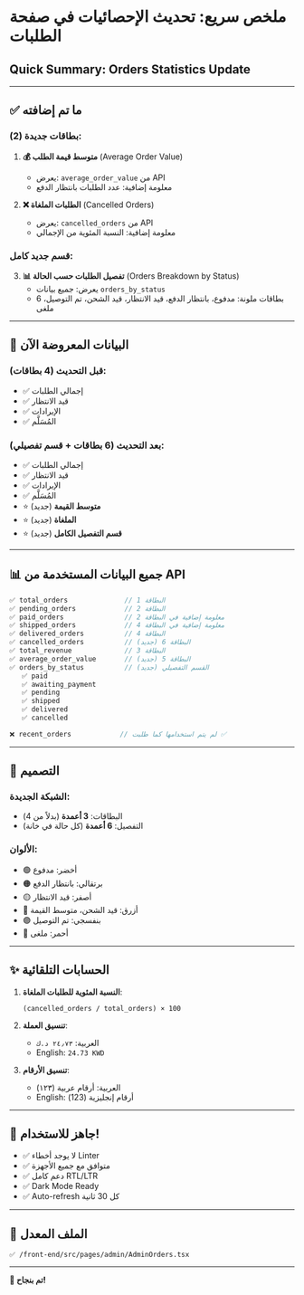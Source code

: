 # ملخص سريع: تحديث الإحصائيات في صفحة الطلبات
## Quick Summary: Orders Statistics Update

---

## ✅ ما تم إضافته

### بطاقات جديدة (2):
1. **💰 متوسط قيمة الطلب** (Average Order Value)
   - يعرض: `average_order_value` من API
   - معلومة إضافية: عدد الطلبات بانتظار الدفع

2. **❌ الطلبات الملغاة** (Cancelled Orders)
   - يعرض: `cancelled_orders` من API
   - معلومة إضافية: النسبة المئوية من الإجمالي

### قسم جديد كامل:
3. **📊 تفصيل الطلبات حسب الحالة** (Orders Breakdown by Status)
   - يعرض: جميع بيانات `orders_by_status`
   - 6 بطاقات ملونة: مدفوع، بانتظار الدفع، قيد الانتظار، قيد الشحن، تم التوصيل، ملغى

---

## 🎯 البيانات المعروضة الآن

### قبل التحديث (4 بطاقات):
- ✅ إجمالي الطلبات
- ✅ قيد الانتظار
- ✅ الإيرادات
- ✅ المُسَلَّم

### بعد التحديث (6 بطاقات + قسم تفصيلي):
- ✅ إجمالي الطلبات
- ✅ قيد الانتظار
- ✅ الإيرادات
- ✅ المُسَلَّم
- ⭐ **متوسط القيمة** (جديد)
- ⭐ **الملغاة** (جديد)
- ⭐ **قسم التفصيل الكامل** (جديد)

---

## 📊 جميع البيانات المستخدمة من API

```typescript
✅ total_orders              // البطاقة 1
✅ pending_orders            // البطاقة 2
✅ paid_orders               // معلومة إضافية في البطاقة 2
✅ shipped_orders            // معلومة إضافية في البطاقة 4
✅ delivered_orders          // البطاقة 4
✅ cancelled_orders          // البطاقة 6 (جديد)
✅ total_revenue             // البطاقة 3
✅ average_order_value       // البطاقة 5 (جديد)
✅ orders_by_status          // القسم التفصيلي (جديد)
   ✅ paid
   ✅ awaiting_payment
   ✅ pending
   ✅ shipped
   ✅ delivered
   ✅ cancelled

❌ recent_orders            // لم يتم استخدامها كما طلبت ✅
```

---

## 🎨 التصميم

### الشبكة الجديدة:
- البطاقات: **3 أعمدة** (بدلاً من 4)
- التفصيل: **6 أعمدة** (كل حالة في خانة)

### الألوان:
- 🟢 أخضر: مدفوع
- 🟠 برتقالي: بانتظار الدفع  
- 🟡 أصفر: قيد الانتظار
- 🔵 أزرق: قيد الشحن، متوسط القيمة
- 🟣 بنفسجي: تم التوصيل
- 🔴 أحمر: ملغى

---

## ✨ الحسابات التلقائية

1. **النسبة المئوية للطلبات الملغاة**:
   ```
   (cancelled_orders / total_orders) × 100
   ```

2. **تنسيق العملة**:
   - العربية: `٢٤٫٧٣ د.ك`
   - English: `24.73 KWD`

3. **تنسيق الأرقام**:
   - العربية: أرقام عربية (١٢٣)
   - English: أرقام إنجليزية (123)

---

## 🚀 جاهز للاستخدام!

- ✅ لا يوجد أخطاء Linter
- ✅ متوافق مع جميع الأجهزة
- ✅ دعم كامل RTL/LTR
- ✅ Dark Mode Ready
- ✅ Auto-refresh كل 30 ثانية

---

## 📁 الملف المعدل

```
✅ /front-end/src/pages/admin/AdminOrders.tsx
```

---

**🎉 تم بنجاح!**

